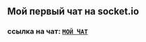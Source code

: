 ## Мой первый чат на socket.io
### ссылка на чат: [`МОЙ ЧАТ`](https://app-chat-one.herokuapp.com/)




